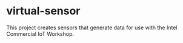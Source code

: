 # virtual-sensor

This project creates sensors that generate data for use with the Intel Commercial IoT Workshop.
